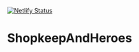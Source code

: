 [![Netlify Status](https://api.netlify.com/api/v1/badges/8c4b5708-12e8-41fd-aa25-f7db28310926/deploy-status)](https://app.netlify.com/sites/hungry-euler-f0e49f/deploys)
# ShopkeepAndHeroes
